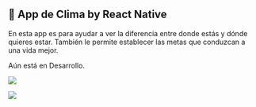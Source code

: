 ## 🚀 App de Clima by React Native



En esta app es para ayudar a ver la diferencia entre donde estás y dónde quieres estar. También le permite establecer las metas que conduzcan a una vida mejor.

Aún está en Desarrollo.


![](./Examples/example1.jpeg)




![](./Examples/img/example2.jpeg)